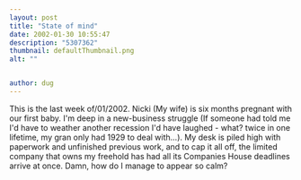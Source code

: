 ```yaml
---
layout: post
title: "State of mind"
date: 2002-01-30 10:55:47
description: "5307362"
thumbnail: defaultThumbnail.png
alt: ""


author: dug
---
```


<p>This is the last week of/01/2002. Nicki (My wife) is six months pregnant with our first baby. I'm deep in a new-business struggle (If someone had told me I'd have to weather another recession I'd have laughed - what? twice in one lifetime, my gran only had 1929 to deal with...). My desk is piled high with paperwork and unfinished previous work, and to cap it all off, the limited company that owns my freehold has had all its Companies House deadlines arrive at once. Damn, how do I manage to appear so calm?</p>
